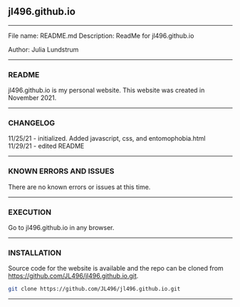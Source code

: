 ## jl496.github.io

-----------------------------------------

File name: README.md
Description: ReadMe for jl496.github.io

Author: Julia Lundstrum

-----------------------------------------

### README
jl496.github.io is my personal website. This website was created in November 2021.  

-----------------------------------------

### CHANGELOG
11/25/21 - initialized. Added javascript, css, and entomophobia.html  
11/29/21 - edited README

-----------------------------------------

### KNOWN ERRORS AND ISSUES
There are no known errors or issues at this time.  

-----------------------------------------

### EXECUTION
Go to jl496.github.io in any browser.

-----------------------------------------

### INSTALLATION
Source code for the website is available and the repo can be cloned from https://github.com/JL496/jl496.github.io.git.

```bash
git clone https://github.com/JL496/jl496.github.io.git
```

-----------------------------------------

